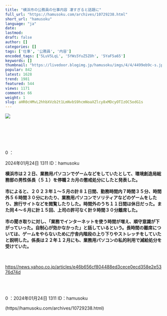 ```yaml
---
title: "横浜市の公務員の仕事内容 凄すぎると話題に"
full_url: "https://hamusoku.com/archives/10729238.html"
short_url: "hamusoku"
language: "ja"
date: 
lastmod: 
draft: false
author: []
categories: []
tags: ['仕事', '公務員', '内容']
encoded_tags: ['5LuV5LqL', '5YWs5YuZ5ZOh', '5YaF5a65']
keywords: []
thumbnail: "https://livedoor.blogimg.jp/hamusoku/imgs/4/4/4499eb9c-s.jpg"
popular: 842
latest: 1628
trend: 1981
featured: 544
views: 1171
comments: 66
weight: 1
slug: aHR0cHMvL2hhbXVzb2t1LmNvbS9hcmNoaXZlcy8xMDcyOTIzOC5odG1s
---
```


![](https://livedoor.blogimg.jp/hamusoku/imgs/4/4/4499eb9c-s.jpg)

<div><br> <br> <br> <br> <br> 0 ：<p></p> 2024年01月24日 1311 ID：hamusoku<br> <p><p><b>横浜市は２２日、業務用パソコンでゲームなどをしていたとして、環境創造局総務部の男性係長（５１）を停職２カ月の懲戒処分にしたと発表した。<br> <br> 市によると、２０２３年１～５月の計８１日間、勤務時間内７時間３５分、時間外５６時間３０分にわたり、業務用パソコンでソリティアなどのゲームをしたり、旅行サイトなどを閲覧したりした。時間外のうち１１日間は休日だった。また同４～６月に計１５回、上司の許可なく計９時間３０分離席した。<br> <br> 市の聞き取りに対し、「業務でインターネットを使う時間が増え、順守意識が下がっていった。自制心が効かなかった」と話しているという。長時間の離席については、ゲームをやらないために庁舎内階段の上り下りやストレッチをしていたと説明した。係長は２２年１２月にも、業務用パソコンの私的利用で減給処分を受けていた。</b></p></p><br> <br> <a href='https//news.yahoo.co.jp/articles/e46b656cf804488ed3cece0ecd358e2e5376d74d' target='_blank' title=''>https//news.yahoo.co.jp/articles/e46b656cf804488ed3cece0ecd358e2e5376d74d</a><br> <br> <br> <br> <p>0 ：2024年01月24日 1311 ID：hamusoku</p></div>

(https//hamusoku.com/archives/10729238.html)
